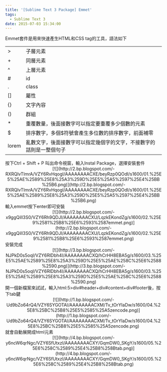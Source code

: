 ```yaml
---
title: '[Sublime Text 3 Package] Emmet'
tags:
  - Sublime Text 3
date: 2015-07-03 15:34:00
---
```


Emmet套件是用來快速產生HTML和CSS tag的工具，語法如下

<div><table>            <tbody><tr>                <td>&gt;</td>                <td>子層元素</td>            </tr><tr>                <td>+</td>                <td>同層元素</td>            </tr><tr>                <td>^</td>                <td>上層元素</td>            </tr><tr>                <td>#</td>                <td>id</td>            </tr><tr>                <td>.</td>                <td>class</td>            </tr><tr>                <td>[]</td>                <td>屬性</td>            </tr><tr>                <td>{}</td>                <td>文字內容</td>            </tr><tr>                <td>()</td>                <td>群組</td>            </tr><tr>                <td>*</td>                <td>重覆數量，後面接數字可以指定要重覆多少個數的元素</td>            </tr><tr>                <td>$</td>                <td>排序數字，多個$符號會產生多位數的排序數字，前面補零</td>            </tr><tr>                <td>lorem</td>                <td>亂數文字，後面接數字可以指定幾個字的文字，不接數字的話則是一整個句子</td>            </tr></tbody></table></div><div>
按下Ctrl + Shift&nbsp;+ P 叫出命令視窗，輸入Instal Package，選擇安裝套件
<div class="separator" style="clear: both; text-align: center;">[![](http://2.bp.blogspot.com/-RXRQlvTImrA/VZY6RvHqogI/AAAAAAAACXE/beyRzp0QOdI/s1600/01.%25E5%25AE%2589%25E8%25A3%259D%25E5%25A5%2597%25E4%25BB%25B6.png)](http://2.bp.blogspot.com/-RXRQlvTImrA/VZY6RvHqogI/AAAAAAAACXE/beyRzp0QOdI/s1600/01.%25E5%25AE%2589%25E8%25A3%259D%25E5%25A5%2597%25E4%25BB%25B6.png)</div>
輸入emmet按下enter即可安裝
<div class="separator" style="clear: both; text-align: center;">[![](http://2.bp.blogspot.com/-x9ggQilI3S0/VZY6Rh9QDJI/AAAAAAAACXU/LqzkEKondZg/s1600/02.%25E9%2581%25B8%25E6%2593%2587emmet.png)](http://2.bp.blogspot.com/-x9ggQilI3S0/VZY6Rh9QDJI/AAAAAAAACXU/LqzkEKondZg/s1600/02.%25E9%2581%25B8%25E6%2593%2587emmet.png)</div>
安裝完成
<div class="separator" style="clear: both; text-align: center;">[![](http://3.bp.blogspot.com/-NJPkD0s5oqI/VZY6RlDbh4I/AAAAAAAACXQ/hCrHH8EBA5g/s1600/03.%25E5%25AE%2589%25E8%25A3%259D%25E5%25AE%258C%25E6%2588%2590.png)](http://3.bp.blogspot.com/-NJPkD0s5oqI/VZY6RlDbh4I/AAAAAAAACXQ/hCrHH8EBA5g/s1600/03.%25E5%25AE%2589%25E8%25A3%259D%25E5%25AE%258C%25E6%2588%2590.png)</div>
開一個新檔案來試試，輸入html:5&gt;div#header+div#content+div#footer後，按下tab鍵
<div class="separator" style="clear: both; text-align: center;">[![](http://1.bp.blogspot.com/-Ud9bZo64rQ4/VZY6SYGOTAI/AAAAAAAACXM/Tv_tOrYIaDw/s1600/04.%25E8%25BC%25B8%25E5%2585%25A5zencode.png)](http://1.bp.blogspot.com/-Ud9bZo64rQ4/VZY6SYGOTAI/AAAAAAAACXM/Tv_tOrYIaDw/s1600/04.%25E8%25BC%25B8%25E5%2585%25A5zencode.png)</div>
就會自動展開成html元素
<div class="separator" style="clear: both; text-align: center;">[![](http://4.bp.blogspot.com/-y6ncW6qrNgc/VZY6SfUtxzI/AAAAAAAACXY/GqmDW0_SKgY/s1600/05.%25E6%258C%2589%25E4%25B8%258Btab.png)](http://4.bp.blogspot.com/-y6ncW6qrNgc/VZY6SfUtxzI/AAAAAAAACXY/GqmDW0_SKgY/s1600/05.%25E6%258C%2589%25E4%25B8%258Btab.png)</div>
</div>